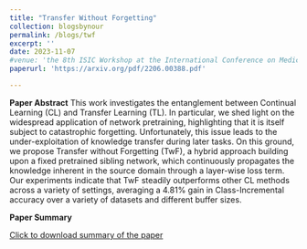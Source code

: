 ```yaml
---
title: "Transfer Without Forgetting"
collection: blogsbynour
permalink: /blogs/twf
excerpt: ''
date: 2023-11-07
#venue: 'the 8th ISIC Workshop at the International Conference on Medical Image Computing and Computer Assisted Intervention (MICCAI)'
paperurl: 'https://arxiv.org/pdf/2206.00388.pdf'

---
```

**Paper Abstract**
This work investigates the entanglement between Continual Learning (CL) and Transfer Learning (TL). In particular, we shed light on the widespread application of network pretraining, highlighting that it is itself subject to catastrophic forgetting. Unfortunately, this issue leads to the under-exploitation of knowledge transfer during later tasks. On this ground, we propose Transfer without Forgetting (TwF), a hybrid approach building upon a fixed pretrained sibling network, which continuously propagates the knowledge inherent in the source domain through a layer-wise loss term. Our experiments indicate that TwF steadily outperforms other CL methods across a variety of settings, averaging a 4.81% gain in Class-Incremental accuracy over a variety of datasets and different buffer sizes. 

**Paper Summary**

[Click to download summary of the paper](http://nourhanb.github.io/_blogsbynour/twf.pdf)
